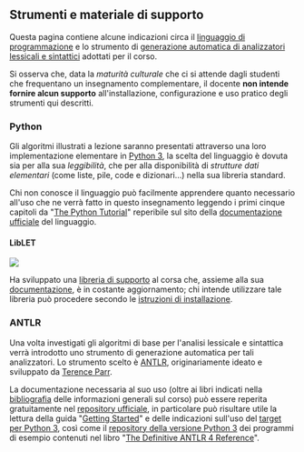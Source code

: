 ## Strumenti e materiale di supporto

Questa pagina contiene alcune indicazioni circa il [linguaggio di
programmazione](#python) e lo strumento di [generazione automatica di
analizzatori lessicali e sintattici](#antlr) adottati per il corso.

Si osserva che, data la *maturità culturale* che ci si attende dagli studenti
che frequentano un insegnamento complementare, il docente **non intende fornire
alcun supporto** all'installazione, configurazione e uso pratico degli strumenti
qui descritti.

### Python

Gli algoritmi illustrati a lezione saranno presentati attraverso una loro
implementazione elementare in [Python 3](https://www.python.org/), la scelta del
linguaggio è dovuta sia per alla sua *leggibilità*, che per alla disponibilità
di *strutture dati elementari* (come liste, pile, code e dizionari…) nella sua
libreria standard.

Chi non conosce il linguaggio può facilmente apprendere quanto necessario
all'uso che ne verrà fatto in questo insegnamento leggendo i primi cinque
capitoli da "[The Python Tutorial](https://docs.python.org/3/tutorial/index.html)"
reperibile sul sito della [documentazione ufficiale](https://docs.python.org/3/)
del linguaggio.

#### LibLET

<p><a href="https://mybinder.org/v2/gh/let-unimi/liblet/master?filepath=Playground.ipynb" rel="some text">
<img src="https://img.shields.io/badge/LibLET%40UniMI-Playground-blue.svg"/>
</a></p>

Ha sviluppato una [libreria di
supporto](https://pypi.org/project/liblet/) al corsa che, assieme alla sua
[documentazione](https://liblet.readthedocs.io/), è in costante aggiornamento;
chi intende utilizzare tale libreria può procedere secondo le [istruzioni di
installazione](https://liblet.readthedocs.io/en/latest/installation.html).

### ANTLR

Una volta investigati gli algoritmi di base per l'analisi lessicale e sintattica
verrà introdotto uno strumento di generazione automatica per tali analizzatori.
Lo strumento scelto è [ANTLR](http://www.antlr.org/), originariamente ideato e
sviluppato da [Terence Parr](https://parrt.cs.usfca.edu/).

La documentazione necessaria al suo uso (oltre ai libri indicati nella
[bibliografia](info#bibliografia) delle informazioni generali sul corso) può
essere reperita gratuitamente nel [repository
ufficiale](https://github.com/antlr/antlr4/blob/master/doc/index%2emd), in
particolare può risultare utile la lettura della guida "[Getting
Started](https://github.com/antlr/antlr4/blob/master/doc/getting-started%2emd)" e
delle indicazioni sull'uso del [target per Python
3](https://github.com/antlr/antlr4/blob/master/doc/python-target%2emd), così come
il [repository della versione Python
3](https://github.com/jszheng/py3antlr4book) dei programmi di esempio contenuti
nel libro "[The Definitive ANTLR 4
Reference](https://pragprog.com/book/tpantlr2/the-definitive-antlr-4-reference)".
